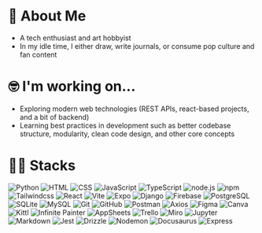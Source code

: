 # 🌻 About Me

- A tech enthusiast and art hobbyist
- In my idle time, I either draw, write journals, or consume pop culture and fan content

# 🤓 I'm working on...

- Exploring modern web technologies (REST APIs, react-based projects, and a bit of backend)
- Learning best practices in development such as better codebase structure, modularity, clean code design, and other core concepts

# 👩‍💻 Stacks

![Python](https://img.shields.io/badge/Python-3776AB?style=plastic&logo=python&logoColor=white) ![HTML](https://img.shields.io/badge/HTML5-E34F26?style=plastic&logo=html5&logoColor=white) ![CSS](https://img.shields.io/badge/CSS3-1572B6?style=plastic&logo=css3&logoColor=white) ![JavaScript](https://img.shields.io/badge/JavaScript-F7DF1E?style=plastic&logo=javascript&logoColor=black) ![TypeScript](https://img.shields.io/badge/TypeScript-007ACC?style=plastic&logo=typescript&logoColor=white) ![node.js](https://img.shields.io/badge/Node.js-339933?style=plastic&logo=nodedotjs&logoColor=white) ![npm](https://img.shields.io/badge/npm-CB3837?style=plastic&logo=npm&logoColor=white) ![Tailwindcss](https://img.shields.io/badge/TailwindCSS-06B6D4?style=plastic&logo=tailwindcss&logoColor=white) ![React](https://img.shields.io/badge/React-20232A?style=plastic&logo=react&logoColor=61DAFB) ![Vite](https://img.shields.io/badge/Vite-646CFF?style=plastic&logo=vite&logoColor=white) ![Expo](https://img.shields.io/badge/Expo-000020?style=plastic&logo=expo&logoColor=white) ![Django](https://img.shields.io/badge/Django-092E20?style=plastic&logo=django&logoColor=white) ![Firebase](https://img.shields.io/badge/Firebase-FFCA28?style=plastic&logo=firebase&logoColor=black) ![PostgreSQL](https://img.shields.io/badge/PostgreSQL-4169E1?style=plastic&logo=postgresql&logoColor=white) ![SQLite](https://img.shields.io/badge/SQLite-003B57?style=plastic&logo=sqlite&logoColor=white) ![MySQL](https://img.shields.io/badge/MySQL-4479A1?style=plastic&logo=mysql&logoColor=white) ![Git](https://img.shields.io/badge/Git-F05032?style=plastic&logo=git&logoColor=white) ![GitHub](https://img.shields.io/badge/GitHub-181717?style=plastic&logo=github&logoColor=white) ![Postman](https://img.shields.io/badge/Postman-FF6C37?style=plastic&logo=postman&logoColor=white) ![Axios](https://img.shields.io/badge/Axios-5A29E4?style=plastic&logo=axios&logoColor=white) ![Figma](https://img.shields.io/badge/Figma-F24E1E?style=plastic&logo=figma&logoColor=white) ![Canva](https://img.shields.io/badge/Canva-00C4CC?style=plastic&logo=canva&logoColor=white) ![Kittl](https://img.shields.io/badge/Kittl-6A4C93?style=plastic&logoColor=white) ![Infinite Painter](https://img.shields.io/badge/Infinite%20Painter-D72C2C?style=plastic&logoColor=white) ![AppSheets](https://img.shields.io/badge/AppSheets-0052CC?style=plastic&logo=appsheet&logoColor=white) ![Trello](https://img.shields.io/badge/Trello-0052CC?style=plastic&logo=trello&logoColor=white) ![Miro](https://img.shields.io/badge/Miro-FF2D20?style=plastic&logo=miro&logoColor=white) ![Jupyter](https://img.shields.io/badge/Jupyter-F37626?style=plastic&logo=jupyter&logoColor=white) ![Markdown](https://img.shields.io/badge/Markdown-000000?style=plastic&logo=markdown&logoColor=white) ![Jest](https://img.shields.io/badge/Jest-99425b?style=plastic&logo=jest&logoColor=white) ![Drizzle](https://img.shields.io/badge/Drizzle%20ORM-8B5CF6?style=plastic&logo=drizzle&logoColor=white) ![Nodemon](https://img.shields.io/badge/Nodemon-76D04B?style=plastic&logo=nodemon&logoColor=white) ![Docusaurus](https://img.shields.io/badge/Docusaurus-2B3137?style=plastic&logo=docusaurus&logoColor=white) ![Express](https://img.shields.io/badge/Express.js-000000?style=plastic&logo=express&logoColor=white)
